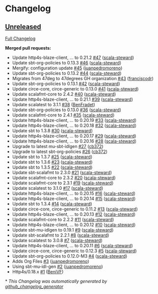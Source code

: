 # Changelog

## [Unreleased](https://github.com/47degrees/petstore4s/tree/HEAD)

[Full Changelog](https://github.com/47degrees/petstore4s/compare/818a9632b262ea3f379fb9e1cd6305c4cbfd02ad...HEAD)

**Merged pull requests:**

- Update http4s-blaze-client, ... to 0.21.2 [\#47](https://github.com/47degrees/petstore4s/pull/47) ([scala-steward](https://github.com/scala-steward))
- Update sbt-org-policies to 0.13.3 [\#46](https://github.com/47degrees/petstore4s/pull/46) ([scala-steward](https://github.com/scala-steward))
- Mergify: configuration update [\#45](https://github.com/47degrees/petstore4s/pull/45) ([juanpedromoreno](https://github.com/juanpedromoreno))
- Update sbt-org-policies to 0.13.2 [\#44](https://github.com/47degrees/petstore4s/pull/44) ([scala-steward](https://github.com/scala-steward))
- Migrates from 47deg to 47degrees GH organization [\#43](https://github.com/47degrees/petstore4s/pull/43) ([franciscodr](https://github.com/franciscodr))
- Update sbt-org-policies to 0.13.1 [\#42](https://github.com/47degrees/petstore4s/pull/42) ([scala-steward](https://github.com/scala-steward))
- Update circe-core, circe-generic to 0.13.0 [\#41](https://github.com/47degrees/petstore4s/pull/41) ([scala-steward](https://github.com/scala-steward))
- Update scalafmt-core to 2.4.2 [\#40](https://github.com/47degrees/petstore4s/pull/40) ([scala-steward](https://github.com/scala-steward))
- Update http4s-blaze-client, ... to 0.21.1 [\#39](https://github.com/47degrees/petstore4s/pull/39) ([scala-steward](https://github.com/scala-steward))
- Update scalatest to 3.1.1 [\#38](https://github.com/47degrees/petstore4s/pull/38) ([BenFradet](https://github.com/BenFradet))
- Update sbt-org-policies to 0.13.0 [\#36](https://github.com/47degrees/petstore4s/pull/36) ([scala-steward](https://github.com/scala-steward))
- Update scalafmt-core to 2.4.1 [\#35](https://github.com/47degrees/petstore4s/pull/35) ([scala-steward](https://github.com/scala-steward))
- Update http4s-blaze-client, ... to 0.20.19 [\#33](https://github.com/47degrees/petstore4s/pull/33) ([scala-steward](https://github.com/scala-steward))
- Update http4s-blaze-client, ... to 0.20.18 [\#32](https://github.com/47degrees/petstore4s/pull/32) ([scala-steward](https://github.com/scala-steward))
- Update sbt to 1.3.8 [\#30](https://github.com/47degrees/petstore4s/pull/30) ([scala-steward](https://github.com/scala-steward))
- Update http4s-blaze-client, ... to 0.20.17 [\#29](https://github.com/47degrees/petstore4s/pull/29) ([scala-steward](https://github.com/scala-steward))
- Update http4s-blaze-client, ... to 0.20.16 [\#28](https://github.com/47degrees/petstore4s/pull/28) ([scala-steward](https://github.com/scala-steward))
- Upgrade to latest mu-sbt-idlgen [\#27](https://github.com/47degrees/petstore4s/pull/27) ([cb372](https://github.com/cb372))
- Upgrade to latest sbt-org-policies [\#26](https://github.com/47degrees/petstore4s/pull/26) ([cb372](https://github.com/cb372))
- Update sbt to 1.3.7 [\#25](https://github.com/47degrees/petstore4s/pull/25) ([scala-steward](https://github.com/scala-steward))
- Update sbt to 1.3.6 [\#23](https://github.com/47degrees/petstore4s/pull/23) ([scala-steward](https://github.com/scala-steward))
- Update sbt to 1.3.5 [\#22](https://github.com/47degrees/petstore4s/pull/22) ([scala-steward](https://github.com/scala-steward))
- Update sbt-scalafmt to 2.3.0 [\#21](https://github.com/47degrees/petstore4s/pull/21) ([scala-steward](https://github.com/scala-steward))
- Update scalafmt-core to 2.3.2 [\#20](https://github.com/47degrees/petstore4s/pull/20) ([scala-steward](https://github.com/scala-steward))
- Update scalafmt-core to 2.3.1 [\#19](https://github.com/47degrees/petstore4s/pull/19) ([scala-steward](https://github.com/scala-steward))
- Update scalatest to 3.1.0 [\#17](https://github.com/47degrees/petstore4s/pull/17) ([scala-steward](https://github.com/scala-steward))
- Update http4s-blaze-client, ... to 0.20.15 [\#16](https://github.com/47degrees/petstore4s/pull/16) ([scala-steward](https://github.com/scala-steward))
- Update http4s-blaze-client, ... to 0.20.14 [\#15](https://github.com/47degrees/petstore4s/pull/15) ([scala-steward](https://github.com/scala-steward))
- Update sbt to 1.3.4 [\#14](https://github.com/47degrees/petstore4s/pull/14) ([scala-steward](https://github.com/scala-steward))
- Update circe-core, circe-generic to 0.11.2 [\#13](https://github.com/47degrees/petstore4s/pull/13) ([scala-steward](https://github.com/scala-steward))
- Update http4s-blaze-client, ... to 0.20.13 [\#12](https://github.com/47degrees/petstore4s/pull/12) ([scala-steward](https://github.com/scala-steward))
- Update scalafmt-core to 2.2.2 [\#11](https://github.com/47degrees/petstore4s/pull/11) ([scala-steward](https://github.com/scala-steward))
- Update http4s-blaze-client, ... to 0.20.12 [\#10](https://github.com/47degrees/petstore4s/pull/10) ([scala-steward](https://github.com/scala-steward))
- Update sbt-mu-idlgen to 0.19.1 [\#9](https://github.com/47degrees/petstore4s/pull/9) ([scala-steward](https://github.com/scala-steward))
- Update sbt-scalafmt to 2.2.1 [\#8](https://github.com/47degrees/petstore4s/pull/8) ([scala-steward](https://github.com/scala-steward))
- Update scalatest to 3.0.8 [\#7](https://github.com/47degrees/petstore4s/pull/7) ([scala-steward](https://github.com/scala-steward))
- Update http4s-blaze-client, ... to 0.20.11 [\#6](https://github.com/47degrees/petstore4s/pull/6) ([scala-steward](https://github.com/scala-steward))
- Update circe-core, circe-generic to 0.12.3 [\#5](https://github.com/47degrees/petstore4s/pull/5) ([scala-steward](https://github.com/scala-steward))
- Update sbt-org-policies to 0.12.0-M3 [\#4](https://github.com/47degrees/petstore4s/pull/4) ([scala-steward](https://github.com/scala-steward))
- Adds Org Files [\#3](https://github.com/47degrees/petstore4s/pull/3) ([juanpedromoreno](https://github.com/juanpedromoreno))
- Using sbt-mu-idl-gen [\#2](https://github.com/47degrees/petstore4s/pull/2) ([juanpedromoreno](https://github.com/juanpedromoreno))
- Http4s/0.18.x [\#1](https://github.com/47degrees/petstore4s/pull/1) ([BeniVF](https://github.com/BeniVF))



\* *This Changelog was automatically generated by [github_changelog_generator](https://github.com/github-changelog-generator/github-changelog-generator)*
